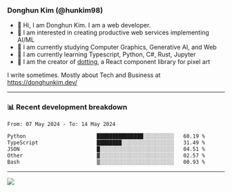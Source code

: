 ### Donghun Kim (@hunkim98)

- 👋 Hi, I am Donghun Kim. I am a web developer. 
- 🤔 I am interested in creating productive web services implementing AI/ML
- 🔭 I am currently studying Computer Graphics, Generative AI, and Web 
- 🌱 I am currently learning Typescript, Python, C#, Rust, Jupyter
- 🎨 I am the creator of [dotting](https://github.com/hunkim98/dotting), a React component library for pixel art

I write sometimes. Mostly about Tech and Business at https://donghunkim.dev/

---
### 📊 Recent development breakdown
<!--START_SECTION:waka-->

```txt
From: 07 May 2024 - To: 14 May 2024

Python                       ███████████████░░░░░░░░░░   60.19 %
TypeScript                   ████████░░░░░░░░░░░░░░░░░   31.49 %
JSON                         █░░░░░░░░░░░░░░░░░░░░░░░░   04.51 %
Other                        ▓░░░░░░░░░░░░░░░░░░░░░░░░   02.57 %
Bash                         ▒░░░░░░░░░░░░░░░░░░░░░░░░   00.93 %
```

<!--END_SECTION:waka-->
---

<!-- <div align='center'> -->
  <img align="center" src="https://github-readme-stats.vercel.app/api?username=hunkim98&theme=dark&show_icons=true"/>
<!-- </div> -->
<!--
**hunkim98/hunkim98** is a ✨ _special_ ✨ repository because its `README.md` (this file) appears on your GitHub profile.

Here are some ideas to get you started:

- 🔭 I’m currently working on ...
- 🌱 I’m currently learning ...
- 👯 I’m looking to collaborate on ...
- 🤔 I’m looking for help with ...
- 💬 Ask me about ...
- 📫 How to reach me: ...
- 😄 Pronouns: ...
- ⚡ Fun fact: ...
-->
